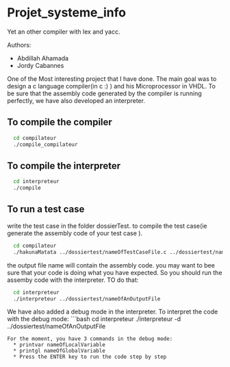 # Projet_systeme_info
Yet an other compiler with lex and yacc. 

Authors:
 * Abdillah Ahamada
 * Jordy Cabannes

One of the Most interesting project that I have done. The main goal was to design a c language compiler(in c :) ) and his Microprocessor in VHDL. To be sure that the assembly code generated by the compiler is running perfectly, we have also developed an interpreter.  


## To compile the compiler
```bash
  cd compilateur
  ./compile_compilateur
```

## To compile the interpreter
```bash
  cd interpreteur
  ./compile	
```

## To run a test case
  write the test case in the folder dossierTest.
  to compile the test case(ie generate the assembly code of your test case ).
  
  ```bash
    cd compilateur
    ./hakunaMatata ../dossiertest/nameOfTestCaseFile.c ../dossiertest/nameOfAnOutputFile
  ```
  the output file name will contain the assembly code. you may want to bee sure that your code is doing what you have expected.
  So you should run the assemby code with the interpreter. TO do that: 
  
  ```bash
    cd interpreteur
    ./interpreteur ../dossiertest/nameOfAnOutputFile
  ```
  We have also added a debug mode in the interpreter. To interpret the code with the debug mode:
    ```bash
    cd interpreteur
    ./interpreteur -d ../dossiertest/nameOfAnOutputFile
  ```
  For the moment, you have 3 commands in the debug mode:
    * printvar nameOfLocalVariable  
    * printgl nameOfGlobalVariable 
    * Press the ENTER key to run the code step by step
